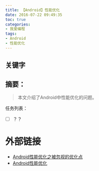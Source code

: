 ```yaml
---
title: 【Android】性能优化
date: 2016-07-22 09:49:35
toc: true
categories:
- 我爱编程
tags:
- Android
- 性能优化
---
```


## 关键字

摘要：
------
> 本文介绍了Android中性能优化的问题。

任务列表：
- [ ] ？？


<!--more-->

外部链接
======
- [Android性能优化之被忽视的优化点](http://blog.csdn.net/u010687392/article/details/50035061)
- [Android性能优化](http://blog.csdn.net/column/details/best.html)